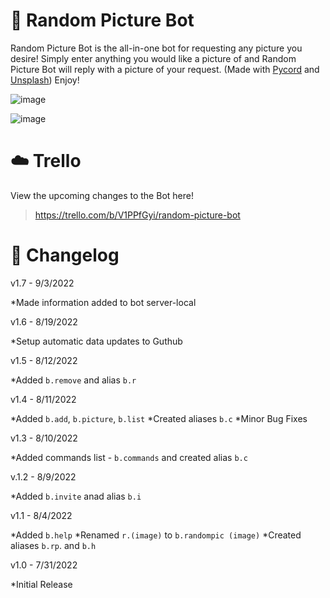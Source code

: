 # 🦢 Random Picture Bot
Random Picture Bot is the all-in-one bot for requesting any picture you desire! Simply enter anything you would like a picture of and Random Picture Bot will reply with a picture of your request. (Made with [Pycord](https://docs.pycord.dev/en/stable/) and [Unsplash](https://unsplash.com/)) Enjoy!

![image](https://user-images.githubusercontent.com/94326100/187974258-bc49d3a3-e29b-4e95-af70-7a591894c323.png)

![image](https://user-images.githubusercontent.com/94326100/188043835-6d7b4a8d-dd0f-4c21-8c9d-bac4da7b35b6.png)

# ☁️ Trello
View the upcoming changes to the Bot here!
> https://trello.com/b/V1PPfGyi/random-picture-bot

# :rainbow: Changelog

v1.7 - 9/3/2022

 *Made information added to bot server-local

v1.6 - 8/19/2022

 *Setup automatic data updates to Guthub

v1.5 - 8/12/2022

 *Added `b.remove` and alias `b.r`

v1.4 - 8/11/2022

*Added `b.add`, `b.picture`, `b.list` 
*Created aliases `b.c`
*Minor Bug Fixes

v1.3 - 8/10/2022

*Added commands list - `b.commands` and created alias `b.c`

v.1.2 - 8/9/2022

*Added `b.invite` anad alias `b.i`

v1.1 - 8/4/2022

*Added `b.help`
*Renamed `r.(image)` to `b.randompic (image)`
*Created aliases `b.rp`. and `b.h`

v1.0 - 7/31/2022

*Initial Release
